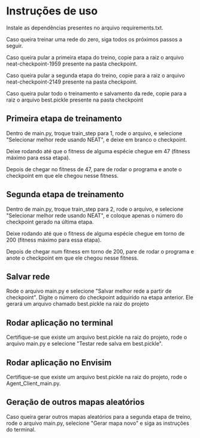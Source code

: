 # Instruções de uso
Instale as dependências presentes no arquivo requirements.txt.

Caso queira treinar uma rede do zero, siga todos os próximos passos a seguir.

Caso queira pular a primeira etapa do treino, copie para a raiz o arquivo neat-checkpoint-1959 presente na pasta checkpoint.

Caso queira pular a segunda etapa do treino, copie para a raiz o arquivo neat-checkpoint-2149 presente na pasta checkpoint.

Caso queira pular todo o treinamento e salvamento da rede, copie para a raiz o arquivo best.pickle presente na pasta checkpoint

## Primeira etapa de treinamento
Dentro de main.py, troque train_step para 1, rode o arquivo, e selecione "Selecionar melhor rede usando NEAT", e deixe em branco o checkpoint.

Deixe rodando até que o fitness de alguma espécie chegue em 47 (fitness máximo para essa etapa).

Depois de chegar no fitness de 47, pare de rodar o programa e anote o checkpoint em que ele chegou nesse fitness.

## Segunda etapa de treinamento
Dentro de main.py, troque train_step para 2, rode o arquivo, e selecione "Selecionar melhor rede usando NEAT", e coloque apenas o número do checkpoint gerado na última etapa.

Deixe rodando até que o fitness de alguma espécie chegue em torno de 200 (fitness máximo para essa etapa).

Depois de chegar num fitness em torno de 200, pare de rodar o programa e anote o checkpoint em que ele chegou nesse fitness.

## Salvar rede
Rode o arquivo main.py e selecione "Salvar melhor rede a partir de checkpoint". Digite o número do checkpoint adquirido na etapa anterior. Ele gerará um arquivo chamado best.pickle na raiz do projeto

## Rodar aplicação no terminal
Certifique-se que existe um arquivo best.pickle na raiz do projeto, rode o arquivo main.py e selecione "Testar rede salva em best.pickle".

## Rodar aplicação no Envisim
Certifique-se que existe um arquivo best.pickle na raiz do projeto, rode o Agent_Client_main.py. 

## Geração de outros mapas aleatórios
Caso queira gerar outros mapas aleatórios para a segunda etapa de treino, rode o arquivo main.py, selecione "Gerar mapa novo" e siga as instruções do terminal.


